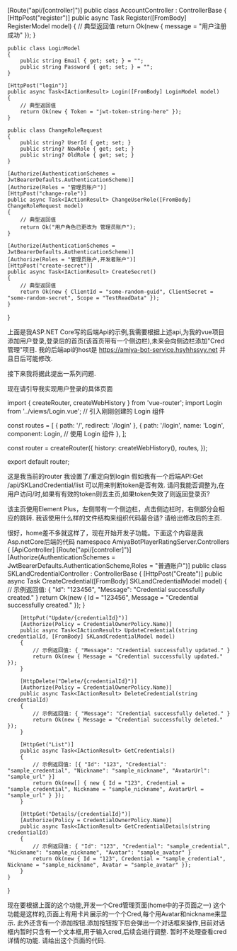 [Route("api/[controller]")]
public class AccountController : ControllerBase
{
     [HttpPost("register")]
    public async Task<IActionResult> Register([FromBody] RegisterModel model)
    {
        // 典型返回值
        return Ok(new { message = "用户注册成功" });
    }

    public class LoginModel
    {
        public string Email { get; set; } = "";
        public string Password { get; set; } = "";
    }

    [HttpPost("login")]
    public async Task<IActionResult> Login([FromBody] LoginModel model)
    {
        // 典型返回值
        return Ok(new { Token = "jwt-token-string-here" });
    }

    public class ChangeRoleRequest
    {
        public string? UserId { get; set; }
        public string? NewRole { get; set; }
        public string? OldRole { get; set; }
    }

    [Authorize(AuthenticationSchemes = JwtBearerDefaults.AuthenticationScheme)]
    [Authorize(Roles = "管理员账户")]
    [HttpPost("change-role")]
    public async Task<IActionResult> ChangeUserRole([FromBody] ChangeRoleRequest model)
    {
        // 典型返回值
        return Ok("用户角色已更改为 管理员账户");
    }

    [Authorize(AuthenticationSchemes = JwtBearerDefaults.AuthenticationScheme)]
    [Authorize(Roles = "管理员账户,开发者账户")]
    [HttpPost("create-secret")]
    public async Task<IActionResult> CreateSecret()
    {
        // 典型返回值
        return Ok(new { ClientId = "some-random-guid", ClientSecret = "some-random-secret", Scope = "TestReadData" });
    }
}

上面是我ASP.NET Core写的后端Api的示例,我需要根据上述api,为我的vue项目添加用户登录,登录后的首页(该首页带有一个侧边栏),未来会向侧边栏添加"Cred管理"项目.
我的后端api的host是
https://amiya-bot-service.hsyhhssyy.net
并且日后可能修改.

接下来我将据此提出一系列问题.

现在请引导我实现用户登录的具体页面


import { createRouter, createWebHistory } from 'vue-router';
import Login from '../views/Login.vue'; // 引入刚刚创建的 Login 组件

const routes = [
  {
    path: '/',
    redirect: '/login'
  },
  {
    path: '/login',
    name: 'Login',
    component: Login, // 使用 Login 组件
  },
];

const router = createRouter({
  history: createWebHistory(),
  routes,
});

export default router;

这是我当前的router
我设置了/重定向到login
假如我有一个后端API:Get /api/SKLandCredential/list 可以用来判断token是否有效.
请问我能否调整为,在用户访问/时,如果有有效的token则去主页,如果token失效了则返回登录页?

该主页使用Element Plus，左侧带有一个侧边栏，点击侧边栏时，右侧部分会相应的跳转.
我该使用什么样的文件结构来组织代码最合适?
请给出修改后的主页.


很好，home差不多就这样了，现在开始开发子功能。下面这个内容是我Asp.netCore后端的代码
namespace AmiyaBotPlayerRatingServer.Controllers
{
    [ApiController]
    [Route("api/[controller]")]
    [Authorize(AuthenticationSchemes = JwtBearerDefaults.AuthenticationScheme,Roles = "普通账户")]
    public class SKLandCredentialController : ControllerBase
    {
        [HttpPost("Create")]
        public async Task<IActionResult> CreateCredential([FromBody] SKLandCredentialModel model)
        {
            // 示例返回值: { "Id": "123456", "Message": "Credential successfully created." }
            return Ok(new { Id = "123456", Message = "Credential successfully created." });
        }

        [HttpPut("Update/{credentialId}")]
        [Authorize(Policy = CredentialOwnerPolicy.Name)]
        public async Task<IActionResult> UpdateCredential(string credentialId, [FromBody] SKLandCredentialModel model)
        {
            // 示例返回值: { "Message": "Credential successfully updated." }
            return Ok(new { Message = "Credential successfully updated." });
        }

        [HttpDelete("Delete/{credentialId}")]
        [Authorize(Policy = CredentialOwnerPolicy.Name)]
        public async Task<IActionResult> DeleteCredential(string credentialId)
        {
            // 示例返回值: { "Message": "Credential successfully deleted." }
            return Ok(new { Message = "Credential successfully deleted." });
        }

        [HttpGet("List")]
        public async Task<IActionResult> GetCredentials()
        {
            // 示例返回值: [{ "Id": "123", "Credential": "sample_credential", "Nickname": "sample_nickname", "AvatarUrl": "sample_url" }]
            return Ok(new[] { new { Id = "123", Credential = "sample_credential", Nickname = "sample_nickname", AvatarUrl = "sample_url" } });
        }

        [HttpGet("Details/{credentialId}")]
        [Authorize(Policy = CredentialOwnerPolicy.Name)]
        public async Task<IActionResult> GetCredentialDetails(string credentialId)
        {
            // 示例返回值: { "Id": "123", "Credential": "sample_credential", "Nickname": "sample_nickname", "Avatar": "sample_avatar" }
            return Ok(new { Id = "123", Credential = "sample_credential", Nickname = "sample_nickname", Avatar = "sample_avatar" });
        }
    }
}

现在要根据上面的这个功能,开发一个Cred管理页面(home中的子页面之一)
这个功能是这样的,页面上有用卡片展示的一个个Cred,每个用Avatar和nickname来显示.
此外还含有一个添加按钮.添加按钮按下后会弹出一个对话框来操作,目前对话框内暂时只含有一个文本框,用于输入cred,后续会进行调整.
暂时不处理查看cred详情的功能.
请给出这个页面的代码.